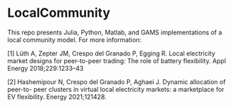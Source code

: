 # LocalCommunity
This repo presents Julia, Python, Matlab, and GAMS implementations of a local community model. For more information:

[1] Lüth A, Zepter JM, Crespo del Granado P, Egging R. Local electricity market
designs for peer-to-peer trading: The role of battery flexibility. Appl Energy
2018;229:1233–43

[2]  Hashemipour N, Crespo del Granado P, Aghaei J. Dynamic allocation of peer-to-
peer clusters in virtual local electricity markets: a marketplace for EV flexibility.
Energy 2021;121428.
